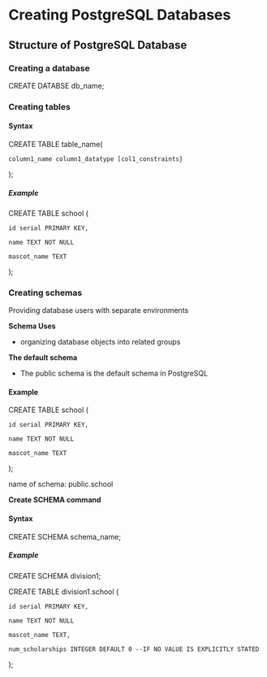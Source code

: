 # Creating PostgreSQL Databases

## Structure of PostgreSQL Database

### Creating a database

CREATE DATABSE db_name;

### Creating tables

#### Syntax

CREATE TABLE table_name(

    column1_name column1_datatype [col1_constraints}

);

##### Example

CREATE TABLE school (

    id serial PRIMARY KEY,

    name TEXT NOT NULL

    mascot_name TEXT

);

### Creating schemas

Providing database users with separate environments

**Schema Uses**

- organizing database objects into related groups

**The default schema**

- The public schema is the default schema in PostgreSQL

#### Example

CREATE TABLE school (

    id serial PRIMARY KEY,

    name TEXT NOT NULL

    mascot_name TEXT

);

name of schema: public.school 

**Create SCHEMA command**

#### Syntax

CREATE SCHEMA schema_name;

##### Example

CREATE SCHEMA division1;

CREATE TABLE division1.school (

    id serial PRIMARY KEY,

    name TEXT NOT NULL

    mascot_name TEXT,

    num_scholarships INTEGER DEFAULT 0 --IF NO VALUE IS EXPLICITLY STATED

);
